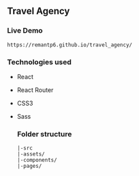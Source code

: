 
## Travel Agency
### Live Demo
```
https://remantp6.github.io/travel_agency/
```
### Technologies used

* React
* React Router
* CSS3
* Sass
  
  ### Folder structure
  ```
  |-src
  |-assets/
  |-components/
  |-pages/
  ```
